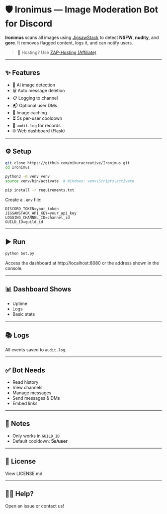 # 🛡️ Ironimus — Image Moderation Bot for Discord

**Ironimus** scans all images using [JigsawStack](https://jigsawstack.com/) to detect **NSFW**, **nudity**, and **gore**. It removes flagged content, logs it, and can notify users.

> 🚀 Hosting? Use [ZAP-Hosting (Affiliate)](https://zap-hosting.com/majestic)

---

## ✨ Features

- 🧠 AI image detection  
- 🗑️ Auto message deletion  
- 📋 Logging to channel  
- 📬 Optional user DMs  
- 🧊 Image caching  
- ⏳ 5s per-user cooldown  
- 🧾 `audit.log` for records  
- 🌐 Web dashboard (Flask)

---

## ⚙️ Setup

```bash
git clone https://github.com/mikuracreative/Ironimus.git
cd Ironimus

python3 -m venv venv
source venv/bin/activate  # Windows: venv\Scripts\activate

pip install -r requirements.txt
```

Create a `.env` file:

```
DISCORD_TOKEN=your_token
JIGSAWSTACK_API_KEY=your_api_key
LOGGING_CHANNEL_ID=channel_id
GUILD_ID=guild_id
```

---

## ▶️ Run

```bash
python bot.py
```

Access the dashboard at http://localhost:8080 or the address shown in the console.

---

## 📊 Dashboard Shows

- Uptime  
- Logs  
- Basic stats

---

## 📚 Logs

All events saved to `audit.log`.

---

## ✅ Bot Needs

- Read history  
- View channels  
- Manage messages  
- Send messages & DMs  
- Embed links

---

## 📌 Notes

- Only works in `GUILD_ID`  
- Default cooldown: **5s/user**

---

## 📄 License

View LICENSE.md

---

## 🙋‍♂️ Help?

Open an issue or contact us!
